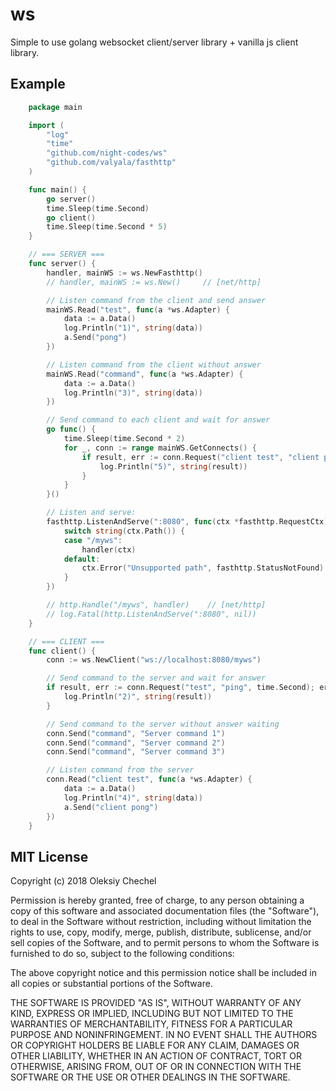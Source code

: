 # ws
Simple to use golang websocket client/server library + vanilla js client library.

## Example
```go
    package main

    import (
        "log"
        "time"
        "github.com/night-codes/ws"
        "github.com/valyala/fasthttp"
    )

    func main() {
        go server()
        time.Sleep(time.Second)
        go client()
        time.Sleep(time.Second * 5)
    }

    // === SERVER ===
    func server() {
        handler, mainWS := ws.NewFasthttp()
        // handler, mainWS := ws.New()     // [net/http]

        // Listen command from the client and send answer
        mainWS.Read("test", func(a *ws.Adapter) {
            data := a.Data()
            log.Println("1)", string(data))
            a.Send("pong")
        })

        // Listen command from the client without answer
        mainWS.Read("command", func(a *ws.Adapter) {
            data := a.Data()
            log.Println("3)", string(data))
        })

        // Send command to each client and wait for answer
        go func() {
            time.Sleep(time.Second * 2)
            for _, conn := range mainWS.GetConnects() {
                if result, err := conn.Request("client test", "client ping", time.Second); err == nil {
                    log.Println("5)", string(result))
                }
            }
        }()

        // Listen and serve:
        fasthttp.ListenAndServe(":8080", func(ctx *fasthttp.RequestCtx) {
            switch string(ctx.Path()) {
            case "/myws":
                handler(ctx)
            default:
                ctx.Error("Unsupported path", fasthttp.StatusNotFound)
            }
        })

        // http.Handle("/myws", handler)    // [net/http]
        // log.Fatal(http.ListenAndServe(":8080", nil))
    }

    // === CLIENT ===
    func client() {
        conn := ws.NewClient("ws://localhost:8080/myws")

        // Send command to the server and wait for answer
        if result, err := conn.Request("test", "ping", time.Second); err == nil {
            log.Println("2)", string(result))
        }

        // Send command to the server without answer waiting
        conn.Send("command", "Server command 1")
        conn.Send("command", "Server command 2")
        conn.Send("command", "Server command 3")

        // Listen command from the server
        conn.Read("client test", func(a *ws.Adapter) {
            data := a.Data()
            log.Println("4)", string(data))
            a.Send("client pong")
        })
    }
```

## MIT License

Copyright (c) 2018 Oleksiy Chechel

Permission is hereby granted, free of charge, to any person obtaining a copy
of this software and associated documentation files (the "Software"), to deal
in the Software without restriction, including without limitation the rights
to use, copy, modify, merge, publish, distribute, sublicense, and/or sell
copies of the Software, and to permit persons to whom the Software is
furnished to do so, subject to the following conditions:

The above copyright notice and this permission notice shall be included in all
copies or substantial portions of the Software.

THE SOFTWARE IS PROVIDED "AS IS", WITHOUT WARRANTY OF ANY KIND, EXPRESS OR
IMPLIED, INCLUDING BUT NOT LIMITED TO THE WARRANTIES OF MERCHANTABILITY,
FITNESS FOR A PARTICULAR PURPOSE AND NONINFRINGEMENT. IN NO EVENT SHALL THE
AUTHORS OR COPYRIGHT HOLDERS BE LIABLE FOR ANY CLAIM, DAMAGES OR OTHER
LIABILITY, WHETHER IN AN ACTION OF CONTRACT, TORT OR OTHERWISE, ARISING FROM,
OUT OF OR IN CONNECTION WITH THE SOFTWARE OR THE USE OR OTHER DEALINGS IN THE
SOFTWARE.
